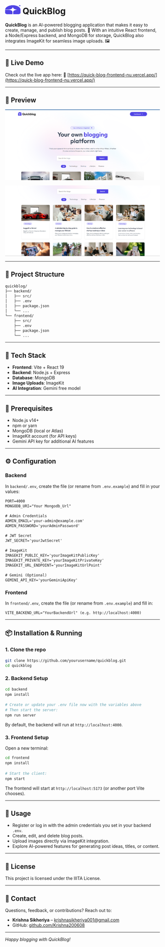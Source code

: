 # <img src="./WebPics/favicon.svg" alt="QuickBlog Logo" width="50" height="29"> QuickBlog

**QuickBlog** is an AI-powered blogging application that makes it easy to create, manage, and publish blog posts. 🌟 With an intuitive React frontend, a Node/Express backend, and MongoDB for storage, QuickBlog also integrates ImageKit for seamless image uploads. 🖼️

---

## 🚀 Live Demo

Check out the live app here:
🔗 [https://quick-blog-frontend-nu.vercel.app/](https://quick-blog-frontend-nu.vercel.app/)

---

## 🎨 Preview

![QuickBlog Preview](./WebPics/preview1.png)

![QuickBlog Preview](./WebPics/preview2.png)

---

## 📂 Project Structure

```
quickblog/
├── backend/
│   ├── src/
│   ├── .env
│   ├── package.json
│   └── ...
└── frontend/
    ├── src/
    ├── .env
    ├── package.json
    └── ...
```

---

## 🔧 Tech Stack

* **Frontend**: Vite + React 19
* **Backend**: Node.js + Express
* **Database**: MongoDB
* **Image Uploads**: ImageKit
* **AI Integration**: Gemini free model

---

## 📝 Prerequisites

* Node.js v14+
* npm or yarn
* MongoDB (local or Atlas)
* ImageKit account (for API keys)
* Gemini API key for additional AI features

---

## ⚙️ Configuration

### Backend

In `backend/.env`, create the file (or rename from `.env.example`) and fill in your values:

```dotenv
PORT=4000
MONGODB_URI="Your Mongodb_Url"

# Admin Credentials
ADMIN_EMAIL='your-admin@example.com'
ADMIN_PASSWORD='yourAdminPassword'

# JWT Secret
JWT_SECRET='yourJwtSecret'

# ImageKit
IMAGEKIT_PUBLIC_KEY='yourImageKitPublicKey'
IMAGEKIT_PRIVATE_KEY='yourImageKitPrivateKey'
IMAGEKIT_URL_ENDPOINT='yourImageKitUrlPoint'

# Gemini (Optional)
GEMINI_API_KEY='yourGeminiApiKey'
```

### Frontend

In `frontend/.env`, create the file (or rename from `.env.example`) and fill in:

```dotenv
VITE_BACKEND_URL="YourBackendUrl" (e.g. http://localhost:4000)
```

---

## 📦 Installation & Running

### 1. Clone the repo

```bash
git clone https://github.com/yourusername/quickblog.git
cd quickblog
```

### 2. Backend Setup

```bash
cd backend
npm install

# Create or update your .env file now with the variables above
# Then start the server:
npm run server
```

By default, the backend will run at `http://localhost:4000`.

### 3. Frontend Setup

Open a new terminal:

```bash
cd frontend
npm install

# Start the client:
npm start
```

The frontend will start at `http://localhost:5173` (or another port Vite chooses).

---

## 🎉 Usage

* Register or log in with the admin credentials you set in your backend `.env`.
* Create, edit, and delete blog posts.
* Upload images directly via ImageKit integration.
* Explore AI-powered features for generating post ideas, titles, or content.

---

## 📝 License

This project is licensed under the IIITA License.

---

## 💬 Contact

Questions, feedback, or contributions? Reach out to:

* **Krishna Sikheriya** – [krishnasikheriya001@gmail.com](mailto:krishnasikheriya001@gmail.com)
* GitHub: [github.com/Krishna200608](https://github.com/Krishna200608)

---

*Happy blogging with QuickBlog!*
